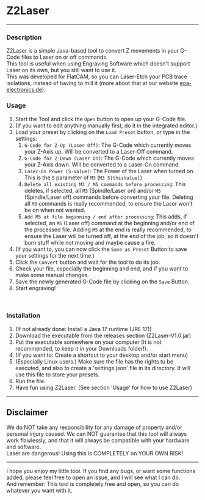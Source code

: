 # **Z2Laser**

---

### **Description**
Z2Laser is a simple Java-based tool to convert Z movements in your G-Code files to Laser on or off commands. <br>
This tool is useful when using Engraving Software which doesn't support Laser on its own, but you still want to use it. <br>
This was developed for FlatCAM, so you can Laser-Etch your PCB trace isolations, instead of having to mill it (more about that at our website [eoa-electronics.de](https://eoa-electronics)).

### **Usage**
1. Start the Tool and click the ``Open`` button to open up your G-Code file.
2. (If you want to edit anything manually first, do it in the integrated editor.)
3. Load your preset by clicking on the ``Load Preset`` button, or type in the settings:
   1. ``G-Code for Z-Up (Laser Off)``: The G-Code which currently moves your Z-Axis up. Will be converted to a Laser-Off command.
   2. ``G-Code for Z-Down (Laser On)``: The G-Code which currently moves your Z-Axis down. Will be converted to a Laser-On command.
   3. ``Laser-On Power (S-Value)``: The Power of the Laser when turned on. This is the ``S`` parameter of ``M3`` (``M3 S[thisValue]``)
   4. ``Delete all existing M3 / M5 commands before processing``: This deletes, if selected, all ``M3`` (Spindle/Laser on) and/or ``M5`` (Spindle/Laser off) commands before converting your file. Deleting all ``M3`` commands is really recommended, to ensure the Laser won't be on when not wanted.
   5. ``Add M5 at file beginning / end after processing``: This adds, if selected, an ``M5`` (Laser off) command at the beginning and/or end of the processed file. Adding ``M5`` at the end is really recommended, to ensure the Laser will be turned off, at the end of the job, so it doesn't burn stuff while not moving and maybe cause a fire.
4. (If you want to, you can now click the ``Save as Preset`` Button to save your settings for the next time.)
5. Click the ``Convert`` button and wait for the tool to do its job.
6. Check your file, especially the beginning and end, and if you want to make some manual changes.
7. Save the newly generated G-Code file by clicking on the ``Save`` Button.
8. Start engraving!

<br>

### **Installation**
1. (If not already done: Install a Java 17 runtime (JRE 17))
2. Download the executable from the releases section (Z2Laser-V1.0.jar)
3. Put the executable somewhere on your computer (It is not recommended, to keep it in your Downloads folder!).
4. (If you want to: Create a shortcut to your desktop and/or start menu)
5. (Especially Linux users:) Make sure the file has the rights tu be executed, and also to create a 'settings.json' file in its directory. It will use this file to store your presets.
6. Run the file.
7. Have fun using Z2Laser. (See section 'Usage' for how to use Z2Laser)

---

## **Disclaimer**
We do NOT take any responsibility for any damage of property and/or personal injury caused. We can NOT guarantee that this tool will always work flawlessly, and that it will always be compatible with your hardware and software.<br>
Laser are dangerous! Using this is COMPLETELY on YOUR OWN RISK!

---

I hope you enjoy my little tool. If you find any bugs, or want some functions added, please feel free to open an issue, and I will see what I can do. <br>
And remember: This tool is completely free and open, so you can do whatever you want with it.